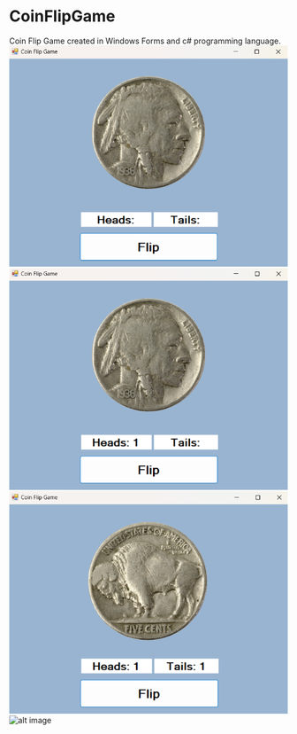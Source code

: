 # CoinFlipGame
Coin Flip Game created in Windows Forms and c# programming language.
![alt image](https://github.com/romannomad/CoinFlipGame/blob/master/1.png)
![alt image](https://github.com/romannomad/CoinFlipGame/blob/master/2.png)
![alt image](https://github.com/romannomad/CoinFlipGame/blob/master/3.png)
![alt image]()
